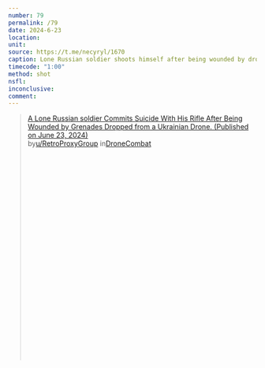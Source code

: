 ```yaml
---
number: 79
permalink: /79
date: 2024-6-23
location: 
unit:
source: https://t.me/necyryl/1670
caption: Lone Russian soldier shoots himself after being wounded by drone dropped grenades. Thermal view
timecode: "1:00"
method: shot
nsfl: 
inconclusive: 
comment: 
---
```

<blockquote class="reddit-embed-bq" style="height:500px" data-embed-height="586"><a href="https://www.reddit.com/r/DroneCombat/comments/1dmjobg/a_lone_russian_soldier_commits_suicide_with_his/">A Lone Russian soldier Commits Suicide With His Rifle After Being Wounded by Grenades Dropped from a Ukrainian Drone. (Published on June 23, 2024)</a><br> by<a href="https://www.reddit.com/user/RetroProxyGroup/">u/RetroProxyGroup</a> in<a href="https://www.reddit.com/r/DroneCombat/">DroneCombat</a></blockquote><script async="" src="https://embed.reddit.com/widgets.js" charset="UTF-8"></script>